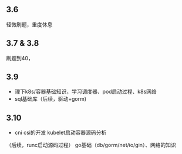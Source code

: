 ## 3.6
轻微刷题，重度休息
## 3.7 & 3.8
刷题到40，

## 3.9
- 理下k8s/容器基础知识，学习调度器、pod启动过程、k8s网络
- sql基础库（后续，驱动+gorm)

## 3.10
- cni csi的开发 kubelet启动容器源码分析


（后续，runc启动源码过程）
go基础（db/gorm/net/io/gin）、网络的知识

